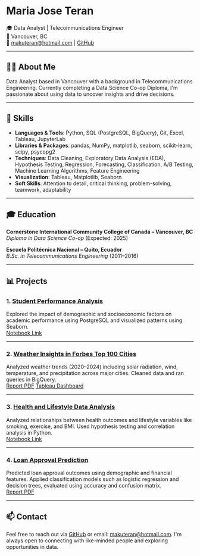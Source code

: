 # Maria Jose Teran

🎓 Data Analyst | Telecommunications Engineer  
📍 Vancouver, BC  
📧 makuteran@hotmail.com | [GitHub](https://github.com/mjteran)

---

## 👩‍💻 About Me

Data Analyst based in Vancouver with a background in Telecommunications Engineering. Currently completing a Data Science Co-op Diploma, I'm passionate about using data to uncover insights and drive decisions.

---

## 🧰 Skills

- **Languages & Tools**: Python, SQL (PostgreSQL, BigQuery), Git, Excel, Tableau, JupyterLab  
- **Libraries & Packages**: pandas, NumPy, matplotlib, seaborn, scikit-learn, scipy, psycopg2  
- **Techniques**: Data Cleaning, Exploratory Data Analysis (EDA), Hypothesis Testing, Regression, Forecasting, Classification, A/B Testing, Machine Learning Algorithms, Feature Engineering  
- **Visualization**: Tableau, Matplotlib, Seaborn  
- **Soft Skills**: Attention to detail, critical thinking, problem-solving, teamwork, adaptability

---

## 🎓 Education

**Cornerstone International Community College of Canada – Vancouver, BC**  
*Diploma in Data Science Co-op* (Expected: 2025)

**Escuela Politécnica Nacional – Quito, Ecuador**  
*B.Sc. in Telecommunications Engineering* (2011–2016)

---

## 📊 Projects

### 1. [Student Performance Analysis](https://github.com/mjteran/students_performance-PSQL)
Explored the impact of demographic and socioeconomic factors on academic performance using PostgreSQL and visualized patterns using Seaborn.  
[Notebook Link](https://github.com/mjteran/students_performance-PSQL/blob/main/PSQL_Students_Performance.ipynb)

---

### 2. [Weather Insights in Forbes Top 100 Cities](https://github.com/mjteran/Weather-Insights_Big-Query)
Analyzed weather trends (2020–2024) including solar radiation, wind, temperature, and precipitation across major cities. Cleaned data and ran queries in BigQuery.  
[Report PDF](https://github.com/mjteran/Weather-Insights_Big-Query/blob/main/Weather%20Insights%20in%20Forbes%20Top%20100%20Cities.pdf)
[Tableau Dashboard](https://public.tableau.com/app/profile/maria.jose.teran/viz/Weather_Insights_Dashboard/Insights)

---

### 3. [Health and Lifestyle Data Analysis](https://github.com/mjteran/correlation_hypotheses_EDA)
Analyzed relationships between health outcomes and lifestyle variables like smoking, exercise, and BMI. Used hypothesis testing and correlation analysis in Python.  
[Notebook Link](https://github.com/mjteran/correlation_hypotheses_EDA/blob/main/correlation_hypotheses_testing_healthy_lifestyle.ipynb)

---

### 4. [Loan Approval Prediction](https://github.com/mjteran/loan_approval_ML)
Predicted loan approval outcomes using demographic and financial features. Applied classification models such as logistic regression and decision trees, evaluated using accuracy and confusion matrix.  
[Report PDF](https://github.com/mjteran/loan_approval_ML/blob/main/Project%20Report_loan_approval_ML.pdf)

---

## 📫 Contact

Feel free to reach out via [GitHub](https://github.com/mjteran) or email: makuteran@hotmail.com.
I'm always open to connecting with like-minded people and exploring opportunities in data.

